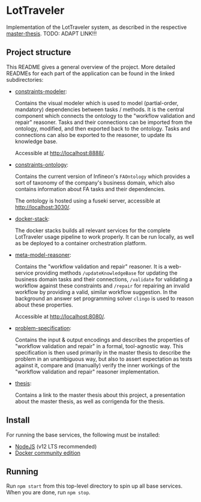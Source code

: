 # LotTraveler

Implementation of the LotTraveler system, as described in the respective [master-thesis](https://www.aau.at/en/aics/). TODO: ADAPT LINK!!!

## Project structure

This README gives a general overview of the project.
More detailed READMEs for each part of the application can be found in the linked subdirectories:

* [constraints-modeler](constraints-modeler/README.md):

  Contains the visual modeler which is used to model (partial-order, mandatory) dependencies between tasks / methods.
  It is the central component which connects the ontology to the "workflow validation and repair" reasoner.
  Tasks and their connections can be imported from the ontology, modified, and then exported back to the ontology.
  Tasks and connections can also be exported to the reasoner, to update its knowledge base.

  Accessible at [http://localhost:8888/](http://localhost:8888/).

* [constraints-ontology](constraints-ontology/README.md):

  Contains the current version of Infineon's `FAOntology` which provides a sort of taxonomy of the company's business domain, which also contains information about FA tasks and their dependencies.

  The ontology is hosted using a fuseki server, accessible at [http://localhost:3030/](http://localhost:3030/).

* [docker-stack](docker-stack/README.md):

  The docker stacks builds all relevant services for the complete LotTraveler usage pipeline to work properly.
  It can be run locally, as well as be deployed to a container orchestration platform.

* [meta-model-reasoner](meta-model-reasoner/README.md):

  Contains the "workflow validation and repair" reasoner.
  It is a web-service providing methods `/updateKnowledgeBase` for updating the business domain tasks and their connections, `/validate` for validating a workflow against these constraints and `/repair` for repairing an invalid workflow by providing a valid, similar workflow suggestion.
  In the background an answer set programming solver `clingo` is used to reason about these properties.

  Accessible at [http://localhost:8080/](http://localhost:8080/).

* [problem-specification](problem-specification/README.md):

  Contains the input & output encodings and describes the properties of "workflow validation and repair" in a formal, tool-agnostic way.
  This specification is then used primarily in the master thesis to describe the problem in an unambiguous way, but also to assert expectation as tests against it, compare and (manually) verify the inner workings of the "workflow validation and repair" reasoner implementation.

* [thesis](thesis/thesis.pdf):

  Contains a link to the master thesis about this project, a presentation about the master thesis, as well as corrigenda for the thesis.

## Install

For running the base services, the following must be installed:

* [NodeJS](https://nodejs.org/en/) (v12 LTS recommended)
* [Docker community edition](https://hub.docker.com/editions/community/docker-ce-desktop-windows/)

## Running

Run `npm start` from this top-level directory to spin up all base services.
When you are done, run `npm stop`.
